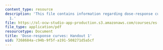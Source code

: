 ```yaml
---
content_type: resource
description: 'This file contains information regarding dose-response curves: handout
  1.'
file: https://ol-ocw-studio-app-production.s3.amazonaws.com/courses/es-s10-drugs-and-the-brain-spring-2013/7268684ac94b9f5fa191508271d5a5cf_MITES_S10S13_Doseresp1w7.pdf
file_type: application/pdf
resourcetype: Document
title: 'Dose-response curves: Handout 1'
uid: 7268684a-c94b-9f5f-a191-508271d5a5cf
---
```

